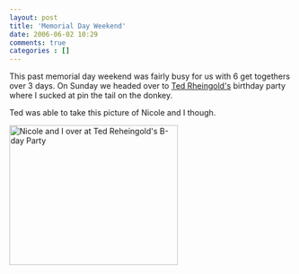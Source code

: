 ```yaml
---
layout: post
title: 'Memorial Day Weekend'
date: 2006-06-02 10:29
comments: true
categories : []
---  
```


This past memorial day weekend was fairly busy for us with 6 get togethers over 3 days. On Sunday we headed over to <a href="http://www.spideysenses.com">Ted Rheingold's</a> birthday party where I sucked at pin the tail on the donkey.

Ted was able to take this picture of Nicole and I though.

<a href="/images/nic_me.jpg" rel="lightbox" title="Nicole and I over at Ted Reheingold's B-day Party"><img src="/images/nic_me_tb.jpg" width="300" height="250" alt="Nicole and I over at Ted Reheingold's B-day Party" /></a>



